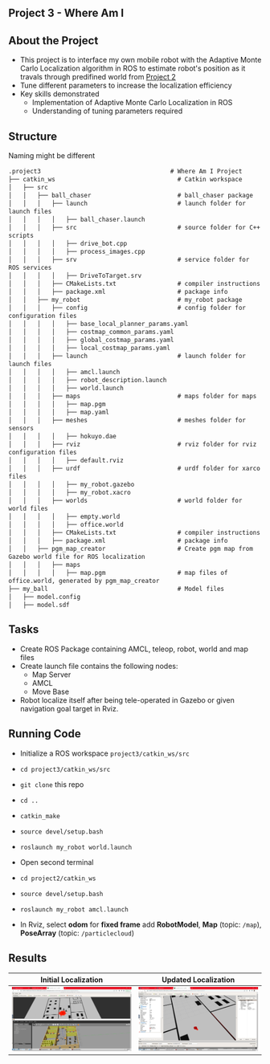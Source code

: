 ## Project 3 - Where Am I

## About the Project
  - This project is to interface my own mobile robot with the Adaptive Monte Carlo Localization algorithm in ROS to estimate robot's position as it travals through predifined world from [Project 2](https://github.com/ase1997/Udacity-Robotics-Software-Engineer/tree/main/Project%202%20-%20Go%20Chase%20It)
  - Tune different parameters to increase the localization efficiency
  - Key skills demonstrated
    - Implementation of Adaptive Monte Carlo Localization in ROS
    - Understanding of tuning parameters required

## Structure
Naming might be different
```
.project3                                    # Where Am I Project
├── catkin_ws                                  # Catkin workspace
│   ├── src
│   │   ├── ball_chaser                        # ball_chaser package        
│   │   │   ├── launch                         # launch folder for launch files
│   │   │   │   ├── ball_chaser.launch
│   │   │   ├── src                            # source folder for C++ scripts
│   │   │   │   ├── drive_bot.cpp
│   │   │   │   ├── process_images.cpp
│   │   │   ├── srv                            # service folder for ROS services
│   │   │   │   ├── DriveToTarget.srv
│   │   │   ├── CMakeLists.txt                 # compiler instructions
│   │   │   ├── package.xml                    # package info
│   │   ├── my_robot                           # my_robot package        
│   │   │   ├── config                         # config folder for configuration files   
│   │   │   │   ├── base_local_planner_params.yaml
│   │   │   │   ├── costmap_common_params.yaml
│   │   │   │   ├── global_costmap_params.yaml
│   │   │   │   ├── local_costmap_params.yaml
│   │   │   ├── launch                         # launch folder for launch files   
│   │   │   │   ├── amcl.launch
│   │   │   │   ├── robot_description.launch
│   │   │   │   ├── world.launch
│   │   │   ├── maps                           # maps folder for maps
│   │   │   │   ├── map.pgm
│   │   │   │   ├── map.yaml
│   │   │   ├── meshes                         # meshes folder for sensors
│   │   │   │   ├── hokuyo.dae
│   │   │   ├── rviz                           # rviz folder for rviz configuration files
│   │   │   │   ├── default.rviz
│   │   │   ├── urdf                           # urdf folder for xarco files
│   │   │   │   ├── my_robot.gazebo
│   │   │   │   ├── my_robot.xacro
│   │   │   ├── worlds                         # world folder for world files
│   │   │   │   ├── empty.world
│   │   │   │   ├── office.world
│   │   │   ├── CMakeLists.txt                 # compiler instructions
│   │   │   ├── package.xml                    # package info
│   │   ├── pgm_map_creator                    # Create pgm map from Gazebo world file for ROS localization
│   │   │   ├── maps
│   │   │   │   ├── map.pgm                    # map files of office.world, generated by pgm_map_creator
├── my_ball                                    # Model files 
│   ├── model.config
│   ├── model.sdf
```
    
## Tasks
  - Create ROS Package containing AMCL, teleop, robot, world and map files
  - Create launch file contains the following nodes:
    - Map Server
    - AMCL
    - Move Base
  - Robot localize itself after being tele-operated in Gazebo or given navigation goal target in Rviz.

## Running Code
  - Initialize a ROS workspace `project3/catkin_ws/src`
  - `cd project3/catkin_ws/src`
  - `git clone` this repo
  - `cd ..`
  - `catkin_make`
  - `source devel/setup.bash`
  - `roslaunch my_robot world.launch`
  
  - Open second terminal
  - `cd project2/catkin_ws`
  - `source devel/setup.bash`
  - `roslaunch my_robot amcl.launch`
  
  - In Rviz, select **odom** for **fixed frame** add **RobotModel**, **Map** (topic: `/map`), **PoseArray** (topic: `/particlecloud`)

## Results
Initial Localization         |  Updated Localization
:-------------------------:|:-------------------------:
![](https://github.com/ase1997/Udacity-Robotics-Software-Engineer/blob/main/Project%203%20-%20Where%20Am%20I/pics/pic_3.PNG)  |  ![](https://github.com/ase1997/Udacity-Robotics-Software-Engineer/blob/main/Project%203%20-%20Where%20Am%20I/pics/pic_5.PNG)
